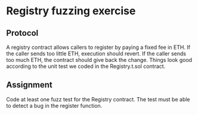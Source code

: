 # Registry fuzzing exercise

## Protocol

A registry contract allows callers to register by paying a fixed fee in ETH.
If the caller sends too little ETH, execution should revert.
If the caller sends too much ETH, the contract should give back the change.
Things look good according to the unit test we coded in the Registry.t.sol contract.

## Assignment

Code at least one fuzz test for the Registry contract.
The test must be able to detect a bug in the register function.
